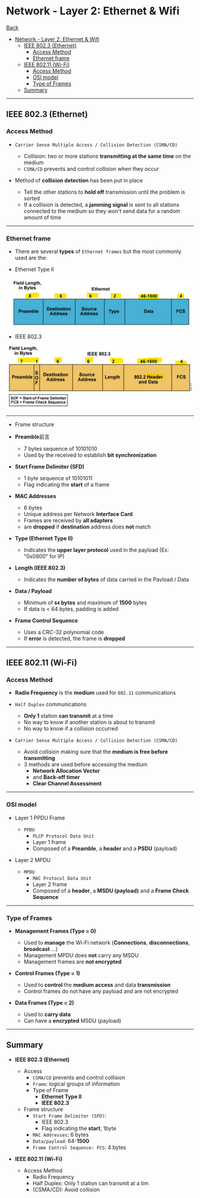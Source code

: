 # Network - Layer 2: Ethernet & Wifi

[Back](../../index.md)

- [Network - Layer 2: Ethernet \& Wifi](#network---layer-2-ethernet--wifi)
  - [IEEE 802.3 (Ethernet)](#ieee-8023-ethernet)
    - [Access Method](#access-method)
    - [Ethernet frame](#ethernet-frame)
  - [IEEE 802.11 (Wi-Fi)](#ieee-80211-wi-fi)
    - [Access Method](#access-method-1)
    - [OSI model](#osi-model)
    - [Type of Frames](#type-of-frames)
  - [Summary](#summary)

---

## IEEE 802.3 (Ethernet)

### Access Method

- `Carrier Sense Multiple Access / Collision Detection (CSMA/CD)`

  - Collision: two or more stations **transmitting at the same time** on the medium
  - `CSMA/CD` prevents and control collision when they occur

- Method of **collision detection** has been put in place
  - Tell the other stations to **hold off** transmission until the problem is sorted
  - If a collision is detected, a **jamming signal** is sent to all stations connected to the medium so they won't send data for a random amount of time

---

### Ethernet frame

- There are several **types** of `Ethernet frames` but the most commonly used are the:

- Ethernet Type II

![frames_2.png](./pic/frames_2.png)

- IEEE 802.3

![frame_802](./pic/frame_802.png)

---

- Frame structure
- **Preamble**前言
  - 7 bytes sequence of 10101010
  - Used by the received to establish **bit synchronization**
- **Start Frame Delimiter (SFD)**
  - 1 byte sequence of 10101011
  - Flag indicating the **start** of a frame
- **MAC Addresses**
  - 6 bytes
  - Unique address per Network **Interface Card**
  - Frames are received by **all adapters**
  - are **dropped** if **destination** address does **not** match
- **Type (Ethernet Type II)**
  - Indicates the **upper layer protocol** used in the payload (Ex: "0x0800" for IP)
- **Length (IEEE 802.3)**

  - Indicates the **number of bytes** of data carried in the Pavload / Data

- **Data / Payload**
  - Minimum of **`64` bytes** and maximum of **1500** bytes
  - If data is < 64 bytes, padding is added
- **Frame Control Sequence**
  - Uses a CRC-32 polynomial code
  - If **error** is detected, the frame is **dropped**

---

## IEEE 802.11 (Wi-Fi)

### Access Method

- **Radio Frequency** is the **medium** used for `802.11` communications

- `Half Duplex` communications

  - **Only 1** station **can transmit** at a time
  - No way to know if another station is about to transmit
  - No way to know if a collision occurred

- `Carrier Sense Multiple Access / Collision Detection (CSMA/CD)`
  - Avoid collision making sure that the **medium is free before transmitting**
  - 3 methods are used before accessing the medium
    - **Network Allocation Vector**
    - and **Back-off timer**
    - **Clear Channel Assessment**

---

### OSI model

- Layer 1 PPDU Frame

  - `PPDU`
    - `PLCP Protocol Data Unit`
    - Layer 1 frame
    - Composed of a **Preamble**, a **header** and a **PSDU** (payload)

- Layer 2 MPDU
  - `MPDU`
    - `MAC Protocol Data Unit`
    - Layer 2 frame
    - Composed of a **header**, a **MSDU (payload)** and a **Frame Check Sequence**

---

### Type of Frames

- **Management Frames (Type = 0)**

  - Used to **manage** the Wi-Fi network (**Connections**, **disconnections**, **broadcast** ...)
  - Management MPDU does **not** carry any MSDU
  - Management frames are **not encrypted**

- **Control Frames (Type = 1)**
  - Used to **control** the **medium access** and data **transmission**
  - Control frames do not have any payload and are not encrypted
- **Data Frames (Type = 2)**
  - Used to **carry data**
  - Can have a **encrypted** MSDU (payload)

---

## Summary

- **IEEE 802.3 (Ethernet)**

  - Access
    - `CSMA/CD` prevents and control collision
    - `Frame`: logical groups of information
    - Type of Frame
      - **Ethernet Type II**
      - **IEEE 802.3**
  - Frame structure
    - `Start Frame Delimiter (SFD)`:
      - IEEE 802.3
      - Flag indicating the **start**, 1byte
    - `MAC Addresses`: 6 bytes
    - `Data/payload`: 64-**1500**
    - `Frame Control Sequence: FCS`: 4 bytes

- **IEEE 802.11 (Wi-Fi)**
  - Access Method
    - Radio Frequency
    - Half Duplex: Only 1 station can transmit at a tim
    - (CSMA/CD): Avoid collision

